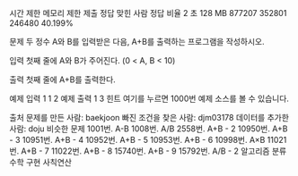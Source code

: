 시간 제한	메모리 제한	제출	정답	맞힌 사람	정답 비율
2 초	128 MB	877207	352801	246480	40.199%


문제
두 정수 A와 B를 입력받은 다음, A+B를 출력하는 프로그램을 작성하시오.

입력
첫째 줄에 A와 B가 주어진다. (0 < A, B < 10)

출력
첫째 줄에 A+B를 출력한다.

예제 입력 1 
1 2
예제 출력 1 
3
힌트
여기를 누르면 1000번 예제 소스를 볼 수 있습니다.

출처
문제를 만든 사람: baekjoon
빠진 조건을 찾은 사람: djm03178
데이터를 추가한 사람: doju
비슷한 문제
1001번. A-B
1008번. A/B
2558번. A+B - 2
10950번. A+B - 3
10951번. A+B - 4
10952번. A+B - 5
10953번. A+B - 6
10998번. A×B
11021번. A+B - 7
11022번. A+B - 8
15740번. A+B - 9
15792번. A/B - 2
알고리즘 분류
수학
구현
사칙연산